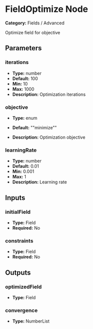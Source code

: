 
# FieldOptimize Node

**Category:** Fields / Advanced

Optimize field for objective

## Parameters


### iterations
- **Type:** number
- **Default:** 100
- **Min:** 10
- **Max:** 1000
- **Description:** Optimization iterations


### objective
- **Type:** enum
- **Default:** "\"minimize\""


- **Description:** Optimization objective


### learningRate
- **Type:** number
- **Default:** 0.01
- **Min:** 0.001
- **Max:** 1
- **Description:** Learning rate


## Inputs


### initialField
- **Type:** Field
- **Required:** No



### constraints
- **Type:** Field
- **Required:** No



## Outputs


### optimizedField
- **Type:** Field



### convergence
- **Type:** NumberList




